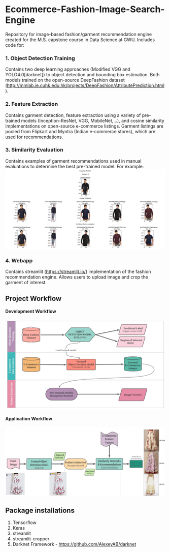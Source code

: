 # Ecommerce-Fashion-Image-Search-Engine

Repository for image-based fashion/garment recommendation engine created for the M.S. capstone course in Data Science at GWU. Includes code for:

### 1. Object Detection Training
Contains two deep learning approaches (Modified VGG and YOLO4.0[darknet]) to object detection and bounding box estimation. Both models trained on the open-source DeepFashion dataset (http://mmlab.ie.cuhk.edu.hk/projects/DeepFashion/AttributePrediction.html). 

### 2. Feature Extraction
Contains garment detection, feature extraction using a variety of pre-trained models (Inception-ResNet, VGG, MobileNet,...), and cosine similarity implementations on open-source e-commerce listings. Garment listings are pooled from Flipkart and Myntra (Indian e-commerce stores), which are used for recommendations. 

### 3. Similarity Evaluation
Contains examples of garment recommendations used in manual evaluations to determine the best pre-trained model. For example:
![Evaluatio_Image](Similarity_Evaluation/Test_samples/upper_samples/black.jpg?raw=true)
### 4. Webapp
Contains streamlit (https://streamlit.io/) implementation of the fashion recommendation engine. Allows users to upload image and crop the garment of interest. 

## Project Workflow

#### Development Workflow
![Workflow](work_flow1.JPG?raw=true)

#### Application Workflow
![Workflow](work_flow2.JPG?raw=true)

## Package installations
1. Tensorflow
2. Keras
3. streamlit
4. streamlit-cropper
5. Darknet Framework - https://github.com/AlexeyAB/darknet
